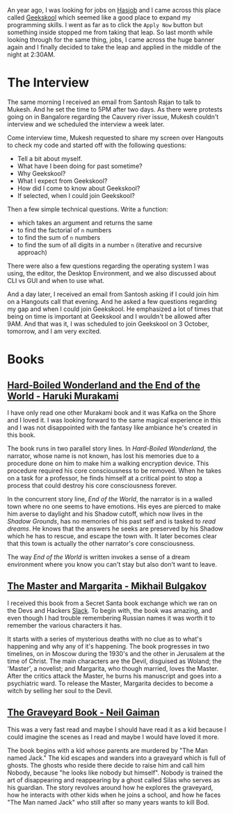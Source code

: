 <!--
.. title: The month that was September
.. slug: the-month-that-was-september
.. date: 2016-10-02 10:41:29 UTC+05:30
.. tags: novels, reading, habit, interview, geekskool, books
.. category: personal
.. link:
.. description: Interview at Geekskool, a few books.
.. type: text
-->


An year ago, I was looking for jobs on [Hasjob](https://hasjob.co) and I came across this place called [Geekskool](https://geekskool.com) which seemed like a good place to expand my programming skills. I went as far as to click the `Apply Now` button but <!-- TEASER_END --> something inside stopped me from taking that leap. So last month while looking through for the same thing, jobs, I came across the huge banner again and I finally decided to take the leap and applied in the middle of the night at 2:30AM.


# The Interview

The same morning I received an email from Santosh Rajan to talk to Mukesh. And he set the time to 5PM after two days. As there were protests going on in Bangalore regarding the Cauvery river issue, Mukesh couldn't interview and we scheduled the interview a week later.

Come interview time, Mukesh requested to share my screen over Hangouts to check my code and started off with the following questions:

* Tell a bit about myself.
* What have I been doing for past sometime?
* Why Geekskool?
* What I expect from Geekskool?
* How did I come to know about Geekskool?
* If selected, when I could join Geekskool?

Then a few simple technical questions. Write a function:

* which takes an argument and returns the same
* to find the factorial of `n` numbers
* to find the sum of `n` numbers
* to find the sum of all digits in a number `n` (iterative and recursive approach)

There were also a few questions regarding the operating system I was using, the editor, the Desktop Environment, and we also discussed about CLI vs GUI and when to use what.

And a day later, I received an email from Santosh asking if I could join him on a Hangouts call that evening. And he asked a few questions regarding my gap and when I could join Geekskool. He emphasized a lot of times that being on time is important at Geekskool and I wouldn't be allowed after 9AM. And that was it, I was scheduled to join Geekskool on 3 October, tomorrow, and I am very excited.

# Books

## [Hard-Boiled Wonderland and the End of the World - Haruki Murakami](https://www.goodreads.com/book/show/17181673-hard-boiled-wonderland-and-the-end-of-the-world)

I have only read one other Murakami book and it was Kafka on the Shore and I loved it. I was looking forward to the same magical experience in this and I was not disappointed with the fantasy like ambiance he's created in this book.

The book runs in two parallel story lines. In _Hard-Boiled Wonderland_, the narrator, whose name is not known, has lost his memories due to a procedure done on him to make him a walking encryption device. This procedure required his core consciousness to be removed. When he takes on a task for a professor, he finds himself at a critical point to stop a process that could destroy his core consciousness forever.

In the concurrent story line, _End of the World_, the narrator is in a walled town where no one seems to have emotions. His eyes are pierced to make him averse to daylight and his Shadow cutoff, which now lives in the _Shadow Grounds_, has no memories of his past self and is tasked to _read dreams_. He knows that the answers he seeks are preserved by his Shadow which he has to rescue, and escape the town with. It later becomes clear that this town is actually the other narrator's core consciousness.

The way _End of the World_ is written invokes a sense of a dream environment where you know you can't stay but also don't want to leave.


## [The Master and Margarita - Mikhail Bulgakov](https://www.goodreads.com/book/show/15956699-the-master-and-margarita)

I received this book from a Secret Santa book exchange which we ran on the Devs and Hackers [Slack](http://slack.devup.in). To begin with, the book was amazing, and even though I had trouble remembering Russian names it was worth it to remember the various characters it has.

It starts with a series of mysterious deaths with no clue as to what's happening and why any of it's happening. The book progresses in two timelines, on in Moscow during the 1930's and the other in Jerusalem at the time of Christ. The main characters are the Devil, disguised as Woland; the 'Master', a novelist; and Margarita, who though married, loves the Master. After the critics attack the Master, he burns his manuscript and goes into a psychiatric ward. To release the Master, Margarita decides to become a witch by selling her soul to the Devil.


## [The Graveyard Book - Neil Gaiman](https://www.goodreads.com/book/show/6687860-the-graveyard-book)

This was a very fast read and maybe I should have read it as a kid because I could imagine the scenes as I read and maybe I would have loved it more.

The book begins with a kid whose parents are murdered by "The Man named Jack." The kid escapes and wanders into a graveyard which is full of ghosts. The ghosts who reside there decide to raise him and call him Nobody, because "he looks like nobody but himself". Nobody is trained the art of disappearing and reappearing by a ghost called Silas who serves as his guardian. The story revolves around how he explores the graveyard, how he interacts with other kids when he joins a school, and how he faces "The Man named Jack" who still after so many years wants to kill Bod.
